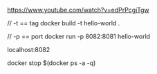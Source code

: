 https://www.youtube.com/watch?v=edPrPcgjTgw

// -t == tag
docker build -t hello-world .

// -p == port
docker run -p 8082:8081 hello-world

localhost:8082

docker stop $(docker ps -a -q)